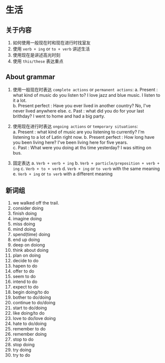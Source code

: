 # 生活

## 关于内容

1. 如何使用一般现在时和现在进行时找室友
2. 使用 `verb + ing` or `to + verb` 讲述生活
3. 使用现在是讲述高光时刻  
4. 使用 `this/these` 表达重点

## About grammar

1. 使用一般现在时表达 `complete actions` or `permanent actions`:
    a. Present : what kind of music do you listen to? I love jazz and blue music. I listen to it a lot.  
    b. Present perfect : Have you ever lived in another country? No, I've never lived anywhere else.
    c. Past : what did you do for your last brithday? I went to home and had a big party.  

2. 使用现在进行时表达 `ongoing actions` or `temporary situations`:  
    a. Present : what kind of music are you listening to currently? I'm listening to a lot of Latin right now.
    b. Present perfect : How long have you been living here? I've been living here for five years.  
    c. Past : What were you doing at ths time yesterday? I was sitting on bus.

3. 固定表达
    a. `Verb + verb + ing`
    b. `Verb + particle/preposition + verb + ing`
    c. `Verb + to + verb`
    d. `Verb + ing` or `to verb` with the same meaning  
    e. `Verb + ing` or `to verb` with a different meaning

## 新词组

1. we walked off the trail.
2. consider doing
3. finish doing
4. imagine doing
5. miss doing
6. mind doing
7. spend(time) doing
8. end up doing
9. deep on doiong
10. think about doing
11. plan on doing
12. decide to do
13. hapen to do
14. offer to do
15. seem to do
16. intend to do
17. expect to do
18. begin doing/to do
19. bother to do/doing
20. continue to do/doing
21. start to do/doing
22. like doing/to do
23. love to do/love doing
24. hate to do/doing
25. remember to do
26. remember doing
27. stop to do
28. stop doing
29. try doing
30. try to do
